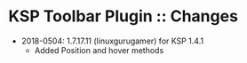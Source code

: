 # KSP Toolbar Plugin :: Changes

* 2018-0504: 1.7.17.11 (linuxgurugamer) for KSP 1.4.1
	+ Added Position and hover methods
